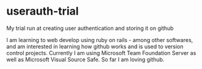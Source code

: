 # userauth-trial
My trial run at creating user authentication and storing it on github

I am learning to web develop using ruby on rails - among other softwares, and am interested in learning how github works and is used to version control projects. Currently I am using Microsoft Team Foundation Server as well as Microsoft Visual Source Safe. So far I am loving github.
